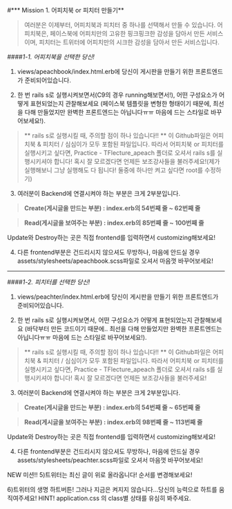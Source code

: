 #*** Mission 1. 어피치북 or 피치터 만들기**
>여러분은 이제부터, 어피치북과 피치터 중 하나를 선택해서 만들 수 있습니다.
어피치북은, 페이스북에 어피치만의 고유한 핑크핑크한 감성을 담아서 만든 서비스이며,
피치터는 트위터에 어피치만의 시크한 감성을 담아서 만든 서비스입니다.

####*1-1. 어피치북을 선택한 당신!*
1) views/apeachbook/index.html.erb에 당신이 게시판을 만들기 위한 프론트엔드가 준비되어있습니다.

2) 한 번 rails s로 실행시켜보면서(C9의 경우 running해보면서!), 어떤 구성요소가 어떻게 표현되었는지 관찰해보세요
  (페이스북 템플릿을 변형한 형태이기 때문에, 최선을 다해 만들었지만 완벽한 프론트엔드는 아닙니다ㅠㅠ 마음에 드는 스타일로 바꾸어보세요!).

>** rails s로 실행시킬 때, 주의할 점이 하나 있습니다!! **
이 Github파일은 어피치북 & 피치터 / 심심이가 모두 포함된 파일입니다.
따라서 어피치북 or 피치터를 실행시키고 싶다면, Practice - TFlecture_apeach 폴더로 오셔서 rails s를 실행시키셔야 합니다!
혹시 잘 모르겠다면 언제든 보조강사들을 불러주세요!(제가 실행해보니 그냥 실행해도 다 됩니다! 둘중에 하나만 켜고 싶다면 root를 수정하기)

3) 여러분이 Backend에 연결시켜야 하는 부분은 크게 2부분입니다.

>**Create(게시글을 만드는 부분) : index.erb의 54번째 줄 ~ 62번째 줄**

>**Read(게시글을 보여주는 부분) : index.erb의 85번째 줄 ~ 100번째 줄**

Update와 Destroy하는 곳은 직접 frontend를 입력하면서 customizing해보세요!

4) 다른 frontend부분은 건드리시지 않으셔도 무방하나, 마음에 안드실 경우 assets/stylesheets/apeachbook.scss파일로 오셔서 마음껏 바꾸어보세요!

-------------------------------------------------------------------------------------------------------------------------

####*1-2. 피치터를 선택한 당신!*
1) views/peachter/index.html.erb에 당신이 게시판을 만들기 위한 프론트엔드가 준비되어있습니다.

2) 한 번 rails s로 실행시켜보면서, 어떤 구성요소가 어떻게 표현되었는지 관찰해보세요
  (바닥부터 만든 코드이기 때문에.. 최선을 다해 만들었지만 완벽한 프론트엔드는 아닙니다ㅠㅠ 마음에 드는 스타일로 바꾸어보세요!).
>** rails s로 실행시킬 때, 주의할 점이 하나 있습니다!! **
이 Github파일은 어피치북 & 피치터 / 심심이가 모두 포함된 파일입니다.
따라서 어피치북 or 피치터를 실행시키고 싶다면, Practice - TFlecture_apeach 폴더로 오셔서 rails s를 실행시키셔야 합니다!
혹시 잘 모르겠다면 언제든 보조강사들을 불러주세요!

3) 여러분이 Backend에 연결시켜야 하는 부분은 크게 2부분입니다.
>**Create(게시글을 만드는 부분) : index.erb의 54번째 줄 ~ 65번째 줄**

>**Read(게시글을 보여주는 부분) : index.erb의 98번째 줄 ~ 113번째 줄**

Update와 Destroy하는 곳은 직접 frontend를 입력하면서 customizing해보세요!

4) 다른 frontend부분은 건드리시지 않으셔도 무방하나, 마음에 안드실 경우 assets/stylesheets/peachter.scss파일로 오셔서 마음껏 바꾸어보세요!

NEW 미션!!
5)트위터는 최신 글이 위로 올라옵니다! 순서를 변경해보세요!

6)트위터의 생명 하트버튼! 그러나 지금은 켜지지 않습니다...당신의 능력으로 하트를 움직여주세요!
HINT! application.css 의 class별 상태를 유심히 봐주세요.